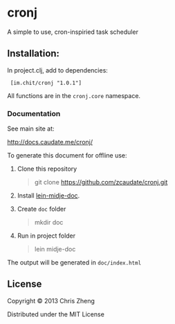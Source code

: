 # cronj

A simple to use, cron-inspiried task scheduler

## Installation:

In project.clj, add to dependencies:

     [im.chit/cronj "1.0.1"]

All functions are in the `cronj.core` namespace.

### Documentation

See main site at:

http://docs.caudate.me/cronj/

To generate this document for offline use: 

  1. Clone this repository
  
      > git clone https://github.com/zcaudate/cronj.git
  
  2. Install [lein-midje-doc](http://docs.caudate.me/lein-midje-doc). 
  
  3. Create `doc` folder
      > mkdir doc

  4. Run in project folder
  
      > lein midje-doc

The output will be generated in `doc/index.html`


## License
Copyright © 2013 Chris Zheng

Distributed under the MIT License
